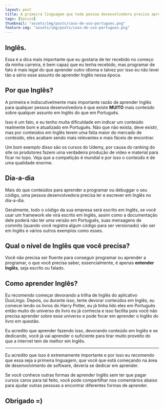 ```yaml
---
layout: post
title: A primeira linguagem que toda pessoa desenvolvedora precisa aprender
tags: [basico]
thumbnail: "assets/img/posts/caso-de-uso-portugues.png"
feature-img: "assets/img/posts/caso-de-uso-portugues.png"
---
```


## Inglês.

Essa é a dica mais importante que eu gostaria de ter recebido no começo da minha carreira, é bem capaz que eu tenha recebido, mas programar de fato é mais legal do que aprender outro idioma e talvez por isso eu não levei tão a sério esse assunto de aprender Inglês nessa época.

## Por que Inglês?

A primeira e indiscutivelmente mais importante razão de aprender Inglês para qualquer pessoa desenvolvedora é que existe <strong>MUITO</strong> mais conteúdo sobre qualquer assunto em Inglês do que em Português.

Isso é um fato, e eu tenho muita dificuldade em indicar um conteúdo realmente bom e atualizado em Português. Não que não exista, deve existir, mas por conteúdos em Inglês terem uma fatia maior do mercado de conteúdo, eles acabam sendo mais relevantes e mais fáceis de encontrar.

Um bom exemplo disso são os cursos do Udemy, por causa do ranking do site os produtores fazem uma verdadeira produção de vídeo e material para ficar no topo. Veja que a competição é mundial e por isso o conteúdo é de uma qualidade enorme.

## Dia-a-dia

Mais do que conteúdos para aprender a programar ou debuggar o seu código, uma pessoa desenvolvedora precisa ler e escrever em Inglês no dia-a-dia.

Geralmente, todo o código da sua empresa será escrito em Inglês, se você usar um framework ele virá escrito em Inglês, assim como a documentação dele poderá não ter uma versão em Português, suas mensagens de commits (quando você registra algum código para ser versionado) vão ser em Inglês e vários outros exemplos como esses.

## Qual o nível de Inglês que você precisa?

Você não precisa ser fluente para conseguir programar ou aprender a programar, o que você precisa saber, essencialmente, é apenas <strong>entender Inglês</strong>, seja escrito ou falado.


## Como aprender Inglês?

Eu recomendo começar devorando a trilha de Inglês do aplicativo DuoLingo. Depois, ou durante isso, tente devorar conteúdos em Inglês, eu comecei lendo os livros do Harry Potter, eu já tinha lido eles em Português então muito do universo do livro eu já conhecia e isso facilita pois você não precisa aprender sobre esse universo e pode focar em aprender o Inglês do livro em questão.

Eu acredito que aprender fazendo isso, devorando conteúdo em Inglês e se dedicando, você já vai aprender o suficiente para tirar muito proveito do que a internet tem de melhor em Inglês.

-----

Eu acredito que isso é extremamente importante e por isso eu recomendo que essa seja a primeira linguagem, que você que está começando na área de desenvolvimento de software, deveria se dedicar em aprender.

Se você conhece outras formas de aprender Inglês sem ter que pagar cursos caros para tal feito, você pode compartilhar nos comentários abaixo para ajudar outras pessoas a encontrar diferentes formas de aprender.

## Obrigado =)
